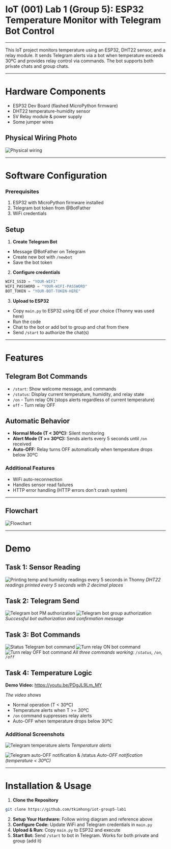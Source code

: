 # IoT (001) Lab 1 (Group 5): ESP32 Temperature Monitor with Telegram Bot Control

---

This IoT project monitors temperature using an ESP32, DHT22 sensor, and a relay module. It sends Telegram alerts via a bot when temperature exceeds 30ºC and provides relay control via commands. The bot supports both private chats and group chats.

---

# Hardware Components

- ESP32 Dev Board (flashed MicroPython firmware)
- DHT22 temperature-humidity sensor
- 5V Relay module & power supply
- Some jumper wires

## Physical Wiring Photo

![Physical wiring](https://github.com/tkimhong/iot-group5-lab1/blob/main/assets/Lab1PhysicalWiringParts.jpg?raw=true)

---

# Software Configuration

### Prerequisites

1. ESP32 with MicroPython firmware installed
2. Telegram bot token from @BotFather
3. WiFi credentials

## Setup

1. **Create Telegram Bot**

- Message @BotFather on Telegram
- Create new bot with `/newbot`
- Save the bot token

2. **Configure credentials**

```py
WIFI_SSID = "YOUR-WIFI"
WIFI_PASSWORD = "YOUR-WIFI-PASSWORD"
BOT_TOKEN = "YOUR-BOT-TOKEN-HERE"
```

3. **Upload to ESP32**

- Copy `main.py` to ESP32 using IDE of your choice (Thonny was used here)
- Run the code
- Chat to the bot or add bot to group and chat from there
- Send `/start` to authorize the chat(s)

---

# Features

## Telegram Bot Commands

- `/start`: Show welcome message, and commands
- `/status`: Display current temperature, humidity, and relay state
- `/on` - Turn relay ON (stops alerts regardless of current temperature)
- `off` - Turn relay OFF

## Automatic Behavior

- **Normal Mode (T < 30ºC):** Silent monitoring
- **Alert Mode (T >= 30ºC):** Sends alerts every 5 seconds until `/on` received
- **Auto-OFF:** Relay turns OFF automatically when temperature drops below 30ºC

### Additional Features

- WiFi auto-reconnection
- Handles sensor read failures
- HTTP error handling (HTTP errors don't crash system)

---

## Flowchart

![Flowchart](https://github.com/tkimhong/iot-group5-lab1/blob/main/assets/Flowchart.jpg?raw=true)

---

# Demo

## Task 1: Sensor Reading

![Printing temp and humidity readings every 5 seconds in Thonny](https://github.com/tkimhong/iot-group5-lab1/blob/main/assets/Task1SerialOutput.png?raw=true)
_DHT22 readings printed every 5 seconds with 2 decimal places_

## Task 2: Telegram Send

![Telegram bot PM authorization](https://github.com/tkimhong/iot-group5-lab1/blob/main/assets/Task2BotAuthA.png?raw=true)
![Telegram bot group authorization](https://github.com/tkimhong/iot-group5-lab1/blob/main/assets/Task2BotAuthB.png?raw=true)
_Successful bot authorization and confirmation message_

## Task 3: Bot Commands

![Status Telegram bot command](https://github.com/tkimhong/iot-group5-lab1/blob/main/assets/Task3BotCommandsA.png?raw=true)
![Turn relay ON bot command](https://github.com/tkimhong/iot-group5-lab1/blob/main/assets/Task3BotCommandsB.png?raw=true)
![Turn relay OFF bot command](https://github.com/tkimhong/iot-group5-lab1/blob/main/assets/Task3BotCommandsC.png?raw=true)
_All three commands working: `/status`, `/on`, `/off`_

## Task 4: Temperature Logic

**Demo Video:** https://youtu.be/PDgJL9Lm_MY

_The video shows_

- Normal operation (T < 30ºC)
- Temperature alerts when T >= 30ºC
- `/on` command suppresses relay alerts
- Auto-OFF when temperature drops below 30ºC

### Additional Screenshots

![Telegram temperature alerts](https://github.com/tkimhong/iot-group5-lab1/blob/main/assets/Additional1.png?raw=true)
_Temperature alerts_

![Telegram auto-OFF notification & /status](https://github.com/tkimhong/iot-group5-lab1/blob/main/assets/Additional2.png?raw=true)
_Auto-OFF notification (temperature < 30ºC)_

---

# Installation & Usage

1. **Clone the Repository**

```bash
git clone https://github.com/tkimhong/iot-group5-lab1
```

2. **Setup Your Hardware:** Follow wiring diagram and reference above
3. **Configure Code:** Update WiFi and Telegram credentials in `main.py`
4. **Upload & Run:** Copy `main.py` to ESP32 and execute
5. **Start Bot:** Send `/start` to bot in Telegram. Works for both private and group (add it)
